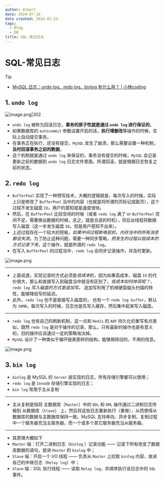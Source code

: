 ```yaml
---
author: Albert
date: 2024-07-16
date created: 2024-02-24
tags:
  - Blog
  - DB
title: SQL-常见日志
---
```


# SQL-常见日志

> [!TIP] 
> - [MySQL 日志：undo log、redo log、binlog 有什么用？ | 小林coding](https://www.xiaolincoding.com/mysql/log/how_update.html#%E4%B8%BA%E4%BB%80%E4%B9%88%E9%9C%80%E8%A6%81-undo-log)

## 1. `undo log`

![image.png|302](https://img-20221128.oss-cn-shanghai.aliyuncs.com/img-2023-05/20240224164222.png)

- `undo log` 被称为回滚日志，**事务的原子性就是通过 `undo log` 进行保证的**。
- 如果数据库的 `autocommit` 参数设置开启的话，**执行增删改**等操作的时候，实际上自动提交事务。
- 在事务正在执行，还没有提交，`MySQL` 发生了崩溃，那么需要设置一种机制，**及时回滚事务之前的数据**。
- 这个机制就是通过 `undo log` 来保证的，事务没有提交的时候，`MySQL` 会记录更新之前的数据到 `undo log` 日志文件里面。所谓回滚，就是根据日志恢复之前的状态。

## 2. `redo log`

- `BufferPool` 实现了一种预写技术，大概的逻辑就是，每次写入的时候，实际上只是修改了 `BufferPool` 当中的内容（也就是将所谓的页标记成脏页），这个过程不发生磁盘 `IO`，用户的感知就是速度很快。
- 然后，在 `BufferPool` 比较空闲的时候（或者 `redo log` 满了 or `BufferPool` 空间不足，需要换出数据的时候，总之，就是合适的时机），将后台线程将数据写入磁盘（这一步发生磁盘 `IO`，但是用户感知不出来）。
- 上述过程存在一个较大的短板，_如果中间过程断电宕机，内存当中的所有消息都会失效_。为了防止这种问题，需要一种同步策略，_把发生的过程以低成本的方式记录下来_，这个操作，就是所谓的 `redo log`。
- 在写入 `BufferPool` 的过程当中，`redo log` 会同步记录操作，并及时更新。

![image.png](https://img-20221128.oss-cn-shanghai.aliyuncs.com/img-2023-05/20240224170739.png)

---

- 上面说道，实现记录的方式必须是*低成本*的，因为如果高成本，磁盘 `IO` 的代价很大，那么和直接写入到磁盘当中就没有区别了。_低成本如何体现呢？，`redo log` 写入磁盘的方式是追加写。_ 追加写利用了机械硬盘磁头扫描的特性，能够降低写的延迟。
- 此外，`redo log` 也不是直接写入磁盘的， 也有一个 `redo log buffer`，默认为 `16MB`，每次写入的时候，日志也是先写入缓存，然后集中起来写入磁盘。

---

- `redo log` 也有自己的刷新机制，这一点和 `Redis` 的 `AOF` 持久化的重写有点类似，既然 `redo log` 是对于操作的记录，那么，只有最新的操作也是有意义的，旧的操作应该通过一定的策略淘汰掉。
- `MySQL` 设计了一种类似于循环链表那样的结构，能够擦除旧的，不用的信息。

![image.png](https://img-20221128.oss-cn-shanghai.aliyuncs.com/img-2023-05/20240224171402.png)

## 3. `bin log`

- `binlog` 是 MySQL 的 `Server` 层实现的日志，所有存储引擎都可以使用；
- `redo log` 是 `Innodb` 存储引擎实现的日志；
- `bin log` 常用于主从复制

---

- 主从复制是指将 主数据库（`Master`）中的 `DDL` 和 `DML` 操作通过二进制日志传输到 从数据库（`Slave`） 上，然后将这些日志重新执行（重做），从而使得从数据库的数据与主数据库保持一致。MySQL 支持单向、异步复制，复制过程中一个服务器充当主服务器，而一个或多个其它服务器充当从服务器。

---

- 其原理大概如下
- `Master` 端：打开二进制日志（`binlog` ）记录功能 —— 记录下所有改变了数据库数据的语句，放进 `Master` 的 `binlog` 中；
- `Slave` 端：开启一个 I/O 线程 —— 负责从 `Master` 上拉取 `binlog` 内容，放进自己的中继日志（`Relay log`）中；
- `Slave` 端：SQL 执行线程 —— 读取 `Relay log`，并顺序执行该日志中的 `SQL` 事件。
